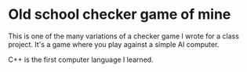 # Old school checker game of mine
This is one of the many variations of a checker game I wrote for a class project.
It's a game where you play against a simple AI computer.

C++ is the first computer language I learned.
